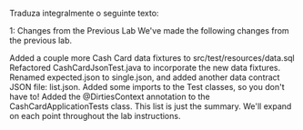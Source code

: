 Traduza integralmente o seguinte texto:

1: Changes from the Previous Lab
We've made the following changes from the previous lab.

Added a couple more Cash Card data fixtures to src/test/resources/data.sql
Refactored CashCardJsonTest.java to incorporate the new data fixtures.
Renamed expected.json to single.json, and added another data contract JSON file: list.json.
Added some imports to the Test classes, so you don't have to!
Added the @DirtiesContext annotation to the CashCardApplicationTests class.
This list is just the summary. We'll expand on each point throughout the lab instructions.
